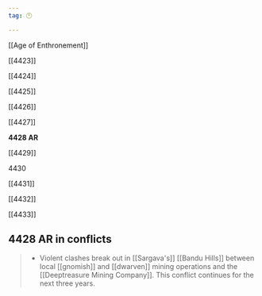 ```yaml
---
tag: 🕛

---
```

[[Age of Enthronement]]


[[4423]]

[[4424]]

[[4425]]

[[4426]]

[[4427]]

**4428 AR**

[[4429]]

4430

[[4431]]

[[4432]]

[[4433]]



## 4428 AR in conflicts

>  - Violent clashes break out in [[Sargava's]] [[Bandu Hills]] between local [[gnomish]] and [[dwarven]] mining operations and the [[Deeptreasure Mining Company]]. This conflict continues for the next three years.






